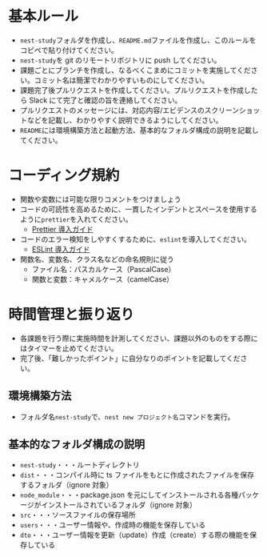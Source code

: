 # 基本ルール

- `nest-study`フォルダを作成し、`README.md`ファイルを作成し、このルールをコピペで貼り付けてください。
- `nest-study`を git のリモートリポジトリに push してください。
- 課題ごとにブランチを作成し、なるべくこまめにコミットを実施してください。コミット名は簡潔でわかりやすいものにしてください。
- 課題完了後プルリクエストを作成してください。プルリクエストを作成したら Slack にて完了と確認の旨を連絡してください。
- プルリクエストのメッセージには、対応内容/エビデンスのスクリーンショットなどを記載し、わかりやすく説明できるようにしてください。
- `README`には環境構築方法と起動方法、基本的なフォルダ構成の説明を記載してください。

# コーディング規約

- 関数や変数には可能な限りコメントをつけましょう
- コードの可読性を高めるために、一貫したインデントとスペースを使用するように`prettier`を入れてください。
  - [Prettier 導入ガイド](https://deku.posstree.com/react/prettier/#google_vignette)
- コードのエラー検知をしやすくするために、`eslint`を導入してください。
  - [ESLint 導入ガイド](https://zenn.dev/ianchen0419/articles/3c4644d5f20bdb)
- 関数名、変数名、クラス名などの命名規則に従う
  - ファイル名：パスカルケース（PascalCase）
  - 関数と変数：キャメルケース（camelCase）

# 時間管理と振り返り

- 各課題を行う際に実施時間を計測してください、課題以外のものをする際にはタイマーを止めてください。
- 完了後、「難しかったポイント」に自分なりのポイントを記載してください。

## 環境構築方法

- フォルダ名`nest-study`で、`nest new プロジェクト名`コマンドを実行。

## 基本的なフォルダ構成の説明

- `nest-study`・・・ルートディレクトリ
- `dist`・・・コンパイル時に ts ファイルをもとに作成されたファイルを保存するフォルダ（ignore 対象）
- `node_module`・・・package.json を元にしてインストールされる各種パッケージがインストールされているフォルダ（ignore 対象）
- `src`・・・ソースファイルの保存場所
- `users`・・・ユーザー情報や、作成時の機能を保存している
- `dto`・・・ユーザー情報を更新（update）作成（create）する際の機能を保存している
